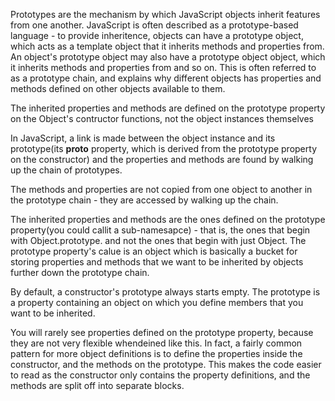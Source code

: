 Prototypes are the mechanism by which JavaScript objects inherit features from one another. JavaScript is often described as a prototype-based language - to provide inheritence, objects can have a prototype object, which acts as a template object that it inherits methods and properties from. An object's prototype object may also have a prototype object object, which it inherits methods and properties from and so on. This is often referred to as a prototype chain, and explains why different objects has properties and methods defined on other objects available to them.

The inherited properties and methods are defined on the prototype property on the Object's contructor functions, not the object instances themselves

In JavaScript, a link is made between the object instance and its prototype(its __proto__ property, which is derived from the prototype property on the constructor) and the properties and methods are found by walking up the chain of prototypes.

The methods and properties are not copied from one object to another in the prototype chain - they are accessed by walking up the chain.

The inherited properties and methods are the ones defined on the prototype property(you could callit a sub-namesapce) - that is, the ones that begin with Object.prototype. and not the ones that begin with just Object. The prototype property's calue is an object which is basically a bucket for storing properties and methods that we want to be inherited by objects further down the prototype chain.

By default, a constructor's prototype always starts empty. The prototype is a property containing an object on which you define members that you want to be inherited.


You will rarely see properties defined on the prototype property, because they are not very flexible whendeined like this. In fact, a fairly common pattern for more object definitions is to define the properties inside the constructor, and the methods on the prototype. This makes the code easier to read as the constructor only contains the property definitions, and the methods are split off into separate blocks.